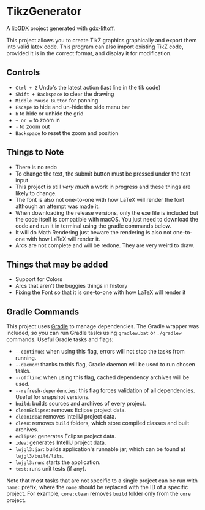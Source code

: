 # TikzGenerator

A [libGDX](https://libgdx.com/) project generated with [gdx-liftoff](https://github.com/libgdx/gdx-liftoff).

This project allows you to create TikZ graphics graphically and export them into valid latex code. This program can also import existing TikZ code, provided it is in the correct format, and display it for modification.

## Controls
- `Ctrl + Z` Undo's the latest action (last line in the tik code)
- `Shift + Backspace` to clear the drawing
- `Middle Mouse Button`  for panning
- `Escape` to hide and un-hide the side menu bar
- `h` to hide or unhide the grid
- `+ or =` to zoom in
- `-` to zoom out
- `Backspace` to reset the zoom and position

## Things to Note
- There is no redo
- To change the text, the submit button must be pressed under the text input
- This project is still _very much_ a work in progress and these things are likely to change.
- The font is also not one-to-one with how LaTeX will render the font although an attempt was made it.
- When downloading the release versions, only the exe file is included but the code itself is compatible with macOS. 
You just need to download the code and run it in terminal using the gradle commands below.
- It will do Math Rendering just beware the rendering is also not one-to-one with how LaTeX will render it.
- Arcs are not complete and will be redone. They are very weird to draw.

## Things that may be added
- Support for Colors
- Arcs that aren't the buggies things in history
- Fixing the Font so that it is one-to-one with how LaTeX will render it

## Gradle Commands

This project uses [Gradle](https://gradle.org/) to manage dependencies.
The Gradle wrapper was included, so you can run Gradle tasks using `gradlew.bat` or `./gradlew` commands.
Useful Gradle tasks and flags:

- `--continue`: when using this flag, errors will not stop the tasks from running.
- `--daemon`: thanks to this flag, Gradle daemon will be used to run chosen tasks.
- `--offline`: when using this flag, cached dependency archives will be used.
- `--refresh-dependencies`: this flag forces validation of all dependencies. Useful for snapshot versions.
- `build`: builds sources and archives of every project.
- `cleanEclipse`: removes Eclipse project data.
- `cleanIdea`: removes IntelliJ project data.
- `clean`: removes `build` folders, which store compiled classes and built archives.
- `eclipse`: generates Eclipse project data.
- `idea`: generates IntelliJ project data.
- `lwjgl3:jar`: builds application's runnable jar, which can be found at `lwjgl3/build/libs`.
- `lwjgl3:run`: starts the application.
- `test`: runs unit tests (if any).

Note that most tasks that are not specific to a single project can be run with `name:` prefix, where the `name` should be replaced with the ID of a specific project.
For example, `core:clean` removes `build` folder only from the `core` project.
